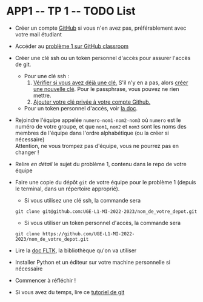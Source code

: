 # APP1 -- TP 1 -- TODO List

- Créer un compte [GitHub](https://github.com) si vous n'en avez pas, préférablement avec votre mail étudiant
- Accéder au [problème 1 sur GitHub classroom](https://classroom.github.com/a/4Md7fpQz)
- Créer une clé ssh ou un token personnel d'accès pour assurer l'accès de git.
  * Pour une clé ssh :
    1. [Vérifier si vous avez déjà une clé.](https://docs.github.com/en/authentication/connecting-to-github-with-ssh/checking-for-existing-ssh-keys) S'il n'y en a pas, alors [créer une nouvelle clé](https://docs.github.com/en/authentication/connecting-to-github-with-ssh/generating-a-new-ssh-key-and-adding-it-to-the-ssh-agent). Pour le passphrase, vous pouvez ne rien mettre.
    2. [Ajouter votre clé privée à votre compte Github.](https://docs.github.com/en/authentication/connecting-to-github-with-ssh/adding-a-new-ssh-key-to-your-github-account)
  * Pour un token personnel d'accès, voir [la doc](https://docs.github.com/en/authentication/keeping-your-account-and-data-secure/creating-a-personal-access-token).
- Rejoindre l'équipe appelée `numero-nom1-nom2-nom3` où `numero` est le numéro de votre groupe, et que `nom1`, `nom2` et `nom3` sont les noms des membres de l'équipe dans l'ordre alphabétique (ou la créer si nécessaire)  
  Attention, ne vous trompez pas d'équipe, vous ne pourrez pas en changer !
- Relire *en détail* le sujet du problème 1, contenu dans le repo de votre équipe

- Faire une copie du dépôt `git` de votre équipe pour le problème 1 (depuis le terminal, dans un répertoire approprié).
    * Si vous utilisez une clé ssh, la commande sera
    ```shell
    git clone git@github.com:UGE-L1-MI-2022-2023/nom_de_votre_depot.git
    ```
    * Si vous utiliser un token personnel d'accès, la commande sera
    ```shell
    git clone https://github.com/UGE-L1-MI-2022-2023/nom_de_votre_depot.git
    ```
- Lire la [doc FLTK](https://antoinemeyer.frama.io/fltk/), la bibliothèque qu'on va utiliser
- Installer Python et un éditeur sur votre machine personnelle si nécessaire
- Commencer à réfléchir !
- Si vous avez du temps, lire ce [tutoriel de git](https://rogerdudler.github.io/git-guide/index.fr.html)